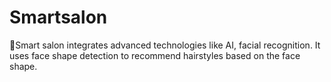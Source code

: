 # Smartsalon
Smart salon integrates advanced technologies like AI, facial recognition. It uses face shape detection to recommend  hairstyles based on the face shape.
